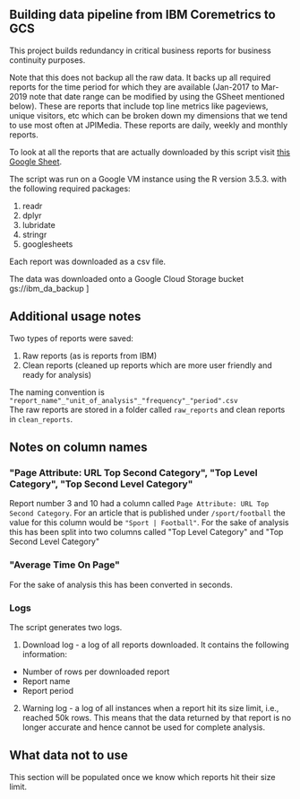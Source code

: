 ## Building data pipeline from IBM Coremetrics to GCS 

This project builds redundancy in critical business reports for business continuity purposes.  

Note that this does not backup all the raw data. It backs up all required reports for the time period for which they are available (Jan-2017 to Mar-2019 note that date range can be modified by using the GSheet mentioned below). These are reports that include top line metrics like pageviews, unique visitors, etc which can be broken down my dimensions that we tend to use most often at JPIMedia. These reports are daily, weekly and monthly reports.  

To look at all the reports that are actually downloaded by this script visit [this Google Sheet](https://docs.google.com/spreadsheets/d/1lAfyijkUGc_cvC01VhgMHTwsOxWMQyoavujcHi27SXE/edit?usp=sharing).  

The script was run on a Google VM instance using the R version 3.5.3. with the following required packages:  

1. readr  
2. dplyr  
3. lubridate  
4. stringr  
5. googlesheets

Each report was downloaded as a csv file.  

The data was downloaded onto a Google Cloud Storage bucket gs://ibm_da_backup  ]

## Additional usage notes  
Two types of reports were saved:  

1. Raw reports (as is reports from IBM)  
2. Clean reports (cleaned up reports which are more user friendly and ready for analysis)  

The naming convention is `"report_name"_"unit_of_analysis"_"frequency"_"period".csv`  
The raw reports are stored in a folder called `raw_reports` and clean reports in `clean_reports`.  

## Notes on column names  
### "Page Attribute: URL Top  Second Category", "Top Level Category", "Top Second Level Category"  

Report number 3 and 10 had a column called `Page Attribute: URL Top  Second Category`. For an article that is published under `/sport/football` the value for this column would be `"Sport | Football"`. For the sake of analysis this has been split into two columns called "Top Level Category" and "Top Second Level Category"  

### "Average Time On Page"  
For the sake of analysis this has been converted in seconds.  

### Logs  
The script generates two logs.  

1. Download log - a log of all reports downloaded. It contains the following information:  
  - Number of rows per downloaded report  
  - Report name  
  - Report period  
2. Warning log - a log of all instances when a report hit its size limit, i.e., reached 50k rows. This means that the data returned by that report is no longer accurate and hence cannot be used for complete analysis.  

## What data not to use  

This section will be populated once we know which reports hit their size limit.  




